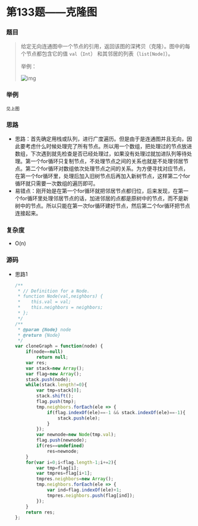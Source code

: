 # 第133题——克隆图

### 题目

> 给定无向连通图中一个节点的引用，返回该图的深拷贝（克隆）。图中的每个节点都包含它的值 `val`（`Int`） 和其邻居的列表（`list[Node]`）。
>
> 举例：
>
> ![img](https://assets.leetcode-cn.com/aliyun-lc-upload/uploads/2019/02/23/113_sample.png)

### 举例

```
见上图
```

### 思路

* 思路：首先确定用栈或队列，进行广度遍历。但是由于是连通图并且无向，因此要考虑什么时候处理完了所有节点。所以用一个数组，把处理过的节点放进数组，下次遇到就先检查是否已经处理过，如果没有处理过就加进队列等待处理。第一个for循环只复制节点，不处理节点之间的关系也就是不处理邻居节点。第二个for循环对数组依次处理节点之间的关系。为方便寻找对应节点，在第一个for循环里，处理后加入旧树节点后再加入新树节点，这样第二个for循环就只需要一次数组的遍历即可。
* 易错点：刚开始是在第一个for循环就把邻居节点都归位，后来发现，在第一个for循环里处理邻居节点的话，加进邻居的点都是原树中的节点，而不是新树中的节点。所以只能在第一次for循环建好节点，然后第二个for循环把节点连接起来。

### 复杂度

- O(n)


### 源码

* 思路1

  ```js
  /**
   * // Definition for a Node.
   * function Node(val,neighbors) {
   *    this.val = val;
   *    this.neighbors = neighbors;
   * };
   */
  /**
   * @param {Node} node
   * @return {Node}
   */
  var cloneGraph = function(node) {
      if(node==null)
          return null;
      var res;
      var stack=new Array();
      var flag=new Array();
      stack.push(node);
      while(stack.length!=0){
          var tmp=stack[0];
          stack.shift();       
          flag.push(tmp);
          tmp.neighbors.forEach(ele => {
              if(flag.indexOf(ele)==-1 && stack.indexOf(ele)==-1){
                  stack.push(ele);
              }
          });
          var newnode=new Node(tmp.val);
          flag.push(newnode);
          if(res==undefined)
              res=newnode;
      }
      for(var i=0;i<flag.length-1;i+=2){
          var tmp=flag[i];
          var tmpres=flag[i+1];
          tmpres.neighbors=new Array();
          tmp.neighbors.forEach(ele => {
              var ind=flag.indexOf(ele)+1;
              tmpres.neighbors.push(flag[ind]);
          });
      }
      return res;    
  };
  ```

